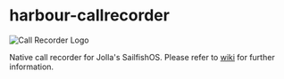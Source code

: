 harbour-callrecorder
====================

![Call Recorder Logo](https://github.com/dpurgin/harbour-callrecorder/blob/master/ui/harbour-callrecorder.png)

Native call recorder for Jolla's SailfishOS. Please refer to [wiki](https://github.com/dpurgin/harbour-callrecorder/wiki) for further information. 
